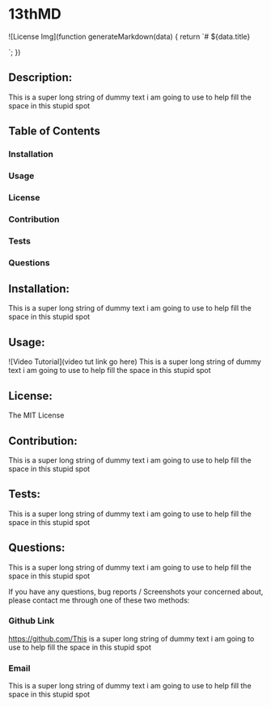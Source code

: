 
# 13thMD
![License Img](function generateMarkdown(data) {
  return `# ${data.title}

`;
})
## Description:
This is a super long string of dummy text i am going to use to help fill the space in this stupid spot

## Table of Contents
### Installation
### Usage
### License
### Contribution
### Tests
### Questions

## Installation:
This is a super long string of dummy text i am going to use to help fill the space in this stupid spot

## Usage:
![Video Tutorial](video tut link go here)
This is a super long string of dummy text i am going to use to help fill the space in this stupid spot

## License:
The MIT License

## Contribution:
This is a super long string of dummy text i am going to use to help fill the space in this stupid spot

## Tests:
This is a super long string of dummy text i am going to use to help fill the space in this stupid spot

## Questions:
This is a super long string of dummy text i am going to use to help fill the space in this stupid spot

If you have any questions, bug reports / Screenshots your concerned about,
please contact me through one of these two methods:

### Github Link
https://github.com/This is a super long string of dummy text i am going to use to help fill the space in this stupid spot

### Email
This is a super long string of dummy text i am going to use to help fill the space in this stupid spot